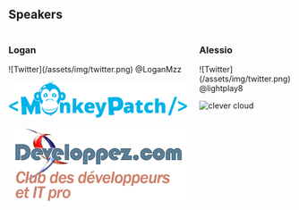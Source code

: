 ## Speakers

<div class="columns">

<div>

<h3>Logan</h3>

<p>![Twitter](/assets/img/twitter.png) @LoganMzz</p>

![MonkeyPatch](/assets/img/MonkeyPatch.png)
<!-- .element style="height: 70px" -->

![Developpez.com](/assets/img/Developpez.png)
<!-- .element style="height: 100px" -->

</div>

<div>

<h3>Alessio</h3>

<p>![Twitter](/assets/img/twitter.png) @lightplay8</p>

![clever cloud](/assets/img/clever-cloud.png)
<!-- .element style="height: 100px" -->

</div>
</div>
